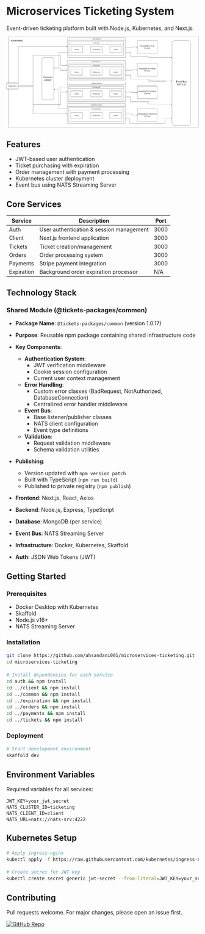 # Microservices Ticketing System

Event-driven ticketing platform built with Node.js, Kubernetes, and Next.js

![Architecture Diagram](./project-diagram.jpg)

## Features

- JWT-based user authentication
- Ticket purchasing with expiration
- Order management with payment processing
- Kubernetes cluster deployment
- Event bus using NATS Streaming Server

## Core Services

| Service    | Description                              | Port |
| ---------- | ---------------------------------------- | ---- |
| Auth       | User authentication & session management | 3000 |
| Client     | Next.js frontend application             | 3000 |
| Tickets    | Ticket creation/management               | 3000 |
| Orders     | Order processing system                  | 3000 |
| Payments   | Stripe payment integration               | 3000 |
| Expiration | Background order expiration processor    | N/A  |

## Technology Stack

### Shared Module (@tickets-packages/common)
- **Package Name**: `@tickets-packages/common` (version 1.0.17)
- **Purpose**: Reusable npm package containing shared infrastructure code
- **Key Components**:
  - **Authentication System**:
    - JWT verification middleware
    - Cookie session configuration
    - Current user context management
  - **Error Handling**:
    - Custom error classes (BadRequest, NotAuthorized, DatabaseConnection)
    - Centralized error handler middleware
  - **Event Bus**:
    - Base listener/publisher classes
    - NATS client configuration
    - Event type definitions
  - **Validation**:
    - Request validation middleware
    - Schema validation utilities
- **Publishing**:
  - Version updated with `npm version patch`
  - Built with TypeScript (`npm run build`)
  - Published to private registry (`npm publish`)

- **Frontend**: Next.js, React, Axios
- **Backend**: Node.js, Express, TypeScript
- **Database**: MongoDB (per service)
- **Event Bus**: NATS Streaming Server
- **Infrastructure**: Docker, Kubernetes, Skaffold
- **Auth**: JSON Web Tokens (JWT)

## Getting Started

### Prerequisites
- Docker Desktop with Kubernetes
- Skaffold
- Node.js v16+
- NATS Streaming Server

### Installation
```bash
git clone https://github.com/ahsandani001/microservices-ticketing.git
cd microservices-ticketing

# Install dependencies for each service
cd auth && npm install
cd ../client && npm install
cd ../common && npm install
cd ../expiration && npm install
cd ../orders && npm install
cd ../payments && npm install
cd ../tickets && npm install

```

### Deployment
```bash
# Start development environment
skaffold dev
```

## Environment Variables

Required variables for all services:

```env
JWT_KEY=your_jwt_secret
NATS_CLUSTER_ID=ticketing
NATS_CLIENT_ID=client
NATS_URL=nats://nats-srv:4222
```

## Kubernetes Setup
```bash
# Apply ingress-nginx
kubectl apply -f https://raw.githubusercontent.com/kubernetes/ingress-nginx/controller-v1.0.4/deploy/static/provider/cloud/deploy.yaml

# Create secret for JWT key
kubectl create secret generic jwt-secret --from-literal=JWT_KEY=your_secret
```

## Contributing
Pull requests welcome. For major changes, please open an issue first.

[![GitHub Repo](https://img.shields.io/badge/View%20on-GitHub-brightgreen)](https://github.com/ahsandani001/microservices-ticketing)
